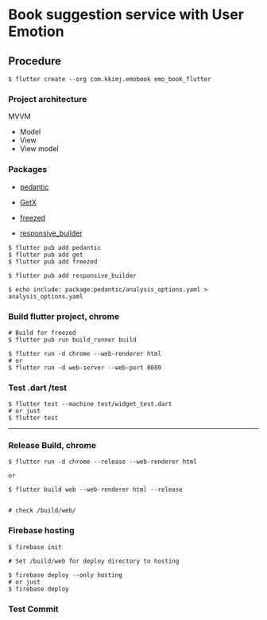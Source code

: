 # Book suggestion service with User Emotion

## Procedure
```
$ flutter create --org com.kkimj.emobook emo_book_flutter
```

### Project architecture
MVVM
* Model
* View
* View model


### Packages
* [pedantic](https://pub.dev/packages/pedantic)
* [GetX](https://pub.dev/packages/get)
* [freezed](https://pub.dev/packages/freezed)

* [responsive_builder](https://pub.dev/packages/responsive_builder)

```
$ flutter pub add pedantic
$ flutter pub add get
$ flutter pub add freezed

$ flutter pub add responsive_builder

$ echo include: package:pedantic/analysis_options.yaml > analysis_options.yaml
```



### Build flutter project, chrome 
```
# Build for freezed
$ flutter pub run build_runner build

$ flutter run -d chrome --web-renderer html
# or
$ flutter run -d web-server --web-port 8080
```

### Test .dart /test
```
$ flutter test --machine test/widget_test.dart
# or just
$ flutter test
```

---

### Release Build, chrome
```
$ flutter run -d chrome --release --web-renderer html

or 

$ flutter build web --web-renderer html --release


# check /build/web/
```

### Firebase hosting
```
$ firebase init

# Set /build/web for deploy directory to hosting

$ firebase deploy --only hosting
# or just
$ firebase deploy
```

### Test Commit

